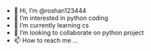 - 👋 Hi, I’m @roshan123444
- 👀 I’m interested in python coding 
- 🌱 I’m currently learning cs
- 💞️ I’m looking to collaborate on python project
- 📫 How to reach me ...

<!---
roshan123444/roshan123444 is a ✨ special ✨ repository because its `README.md` (this file) appears on your GitHub profile.
You can click the Preview link to take a look at your changes.
--->
